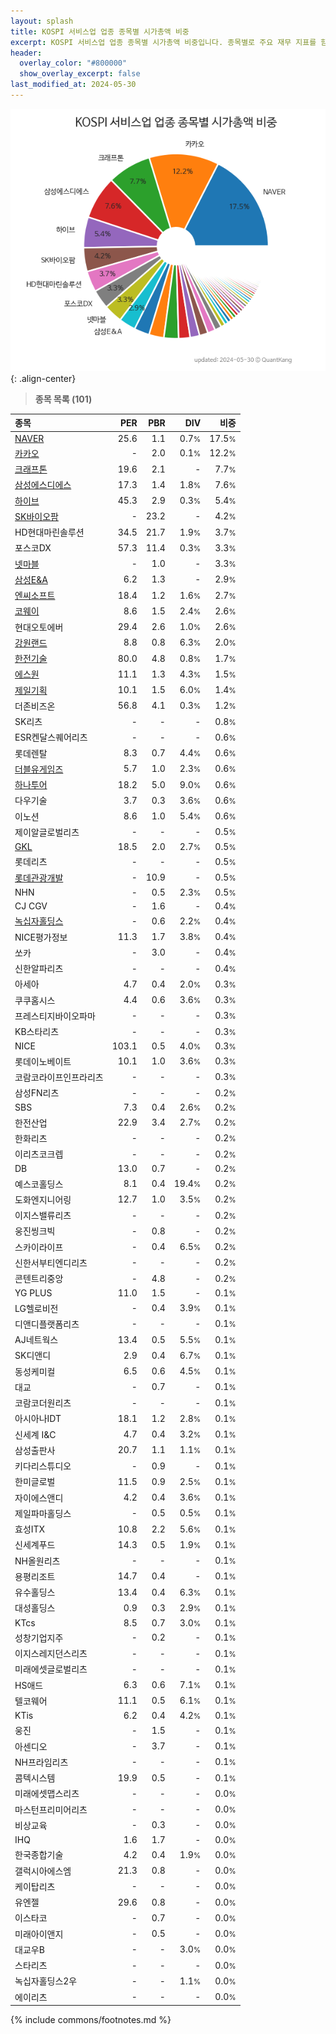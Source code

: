 ```yaml
---
layout: splash
title: KOSPI 서비스업 업종 종목별 시가총액 비중
excerpt: KOSPI 서비스업 업종 종목별 시가총액 비중입니다. 종목별로 주요 재무 지표를 함께 표시합니다.
header:
  overlay_color: "#800000"
  show_overlay_excerpt: false
last_modified_at: 2024-05-30
---
```



![KOSPI 서비스업 업종 종목별 시가총액 비중](/stats/sector/images/kospi_업종_서비스업_종목.png){: .align-center}


> **종목 목록 (101)**<a id="list"></a>

| **종목** | **PER** | **PBR** | **DIV** | **비중** |
| :------- | ------: | ------: | ------: | -------: |
| [NAVER](/035420/) | 25.6 | 1.1 | 0.7<small>%</small> | 17.5<small>%</small> |
| [카카오](/035720/) | - | 2.0 | 0.1<small>%</small> | 12.2<small>%</small> |
| [크래프톤](/259960/) | 19.6 | 2.1 | - | 7.7<small>%</small> |
| [삼성에스디에스](/018260/) | 17.3 | 1.4 | 1.8<small>%</small> | 7.6<small>%</small> |
| [하이브](/352820/) | 45.3 | 2.9 | 0.3<small>%</small> | 5.4<small>%</small> |
| [SK바이오팜](/326030/) | - | 23.2 | - | 4.2<small>%</small> |
| HD현대마린솔루션 | 34.5 | 21.7 | 1.9<small>%</small> | 3.7<small>%</small> |
| 포스코DX | 57.3 | 11.4 | 0.3<small>%</small> | 3.3<small>%</small> |
| [넷마블](/251270/) | - | 1.0 | - | 3.3<small>%</small> |
| [삼성E&A](/028050/) | 6.2 | 1.3 | - | 2.9<small>%</small> |
| [엔씨소프트](/036570/) | 18.4 | 1.2 | 1.6<small>%</small> | 2.7<small>%</small> |
| [코웨이](/021240/) | 8.6 | 1.5 | 2.4<small>%</small> | 2.6<small>%</small> |
| 현대오토에버 | 29.4 | 2.6 | 1.0<small>%</small> | 2.6<small>%</small> |
| [강원랜드](/035250/) | 8.8 | 0.8 | 6.3<small>%</small> | 2.0<small>%</small> |
| [한전기술](/052690/) | 80.0 | 4.8 | 0.8<small>%</small> | 1.7<small>%</small> |
| [에스원](/012750/) | 11.1 | 1.3 | 4.3<small>%</small> | 1.5<small>%</small> |
| [제일기획](/030000/) | 10.1 | 1.5 | 6.0<small>%</small> | 1.4<small>%</small> |
| 더존비즈온 | 56.8 | 4.1 | 0.3<small>%</small> | 1.2<small>%</small> |
| SK리츠 | - | - | - | 0.8<small>%</small> |
| ESR켄달스퀘어리츠 | - | - | - | 0.6<small>%</small> |
| 롯데렌탈 | 8.3 | 0.7 | 4.4<small>%</small> | 0.6<small>%</small> |
| [더블유게임즈](/192080/) | 5.7 | 1.0 | 2.3<small>%</small> | 0.6<small>%</small> |
| [하나투어](/039130/) | 18.2 | 5.0 | 9.0<small>%</small> | 0.6<small>%</small> |
| 다우기술 | 3.7 | 0.3 | 3.6<small>%</small> | 0.6<small>%</small> |
| 이노션 | 8.6 | 1.0 | 5.4<small>%</small> | 0.6<small>%</small> |
| 제이알글로벌리츠 | - | - | - | 0.5<small>%</small> |
| [GKL](/114090/) | 18.5 | 2.0 | 2.7<small>%</small> | 0.5<small>%</small> |
| 롯데리츠 | - | - | - | 0.5<small>%</small> |
| [롯데관광개발](/032350/) | - | 10.9 | - | 0.5<small>%</small> |
| NHN | - | 0.5 | 2.3<small>%</small> | 0.5<small>%</small> |
| CJ CGV | - | 1.6 | - | 0.4<small>%</small> |
| [녹십자홀딩스](/005250/) | - | 0.6 | 2.2<small>%</small> | 0.4<small>%</small> |
| NICE평가정보 | 11.3 | 1.7 | 3.8<small>%</small> | 0.4<small>%</small> |
| 쏘카 | - | 3.0 | - | 0.4<small>%</small> |
| 신한알파리츠 | - | - | - | 0.4<small>%</small> |
| 아세아 | 4.7 | 0.4 | 2.0<small>%</small> | 0.3<small>%</small> |
| 쿠쿠홈시스 | 4.4 | 0.6 | 3.6<small>%</small> | 0.3<small>%</small> |
| 프레스티지바이오파마 | - | - | - | 0.3<small>%</small> |
| KB스타리츠 | - | - | - | 0.3<small>%</small> |
| NICE | 103.1 | 0.5 | 4.0<small>%</small> | 0.3<small>%</small> |
| 롯데이노베이트 | 10.1 | 1.0 | 3.6<small>%</small> | 0.3<small>%</small> |
| 코람코라이프인프라리츠 | - | - | - | 0.3<small>%</small> |
| 삼성FN리츠 | - | - | - | 0.2<small>%</small> |
| SBS | 7.3 | 0.4 | 2.6<small>%</small> | 0.2<small>%</small> |
| 한전산업 | 22.9 | 3.4 | 2.7<small>%</small> | 0.2<small>%</small> |
| 한화리츠 | - | - | - | 0.2<small>%</small> |
| 이리츠코크렙 | - | - | - | 0.2<small>%</small> |
| DB | 13.0 | 0.7 | - | 0.2<small>%</small> |
| 예스코홀딩스 | 8.1 | 0.4 | 19.4<small>%</small> | 0.2<small>%</small> |
| 도화엔지니어링 | 12.7 | 1.0 | 3.5<small>%</small> | 0.2<small>%</small> |
| 이지스밸류리츠 | - | - | - | 0.2<small>%</small> |
| 웅진씽크빅 | - | 0.8 | - | 0.2<small>%</small> |
| 스카이라이프 | - | 0.4 | 6.5<small>%</small> | 0.2<small>%</small> |
| 신한서부티엔디리츠 | - | - | - | 0.2<small>%</small> |
| 콘텐트리중앙 | - | 4.8 | - | 0.2<small>%</small> |
| YG PLUS | 11.0 | 1.5 | - | 0.1<small>%</small> |
| LG헬로비전 | - | 0.4 | 3.9<small>%</small> | 0.1<small>%</small> |
| 디앤디플랫폼리츠 | - | - | - | 0.1<small>%</small> |
| AJ네트웍스 | 13.4 | 0.5 | 5.5<small>%</small> | 0.1<small>%</small> |
| SK디앤디 | 2.9 | 0.4 | 6.7<small>%</small> | 0.1<small>%</small> |
| 동성케미컬 | 6.5 | 0.6 | 4.5<small>%</small> | 0.1<small>%</small> |
| 대교 | - | 0.7 | - | 0.1<small>%</small> |
| 코람코더원리츠 | - | - | - | 0.1<small>%</small> |
| 아시아나IDT | 18.1 | 1.2 | 2.8<small>%</small> | 0.1<small>%</small> |
| 신세계 I&C | 4.7 | 0.4 | 3.2<small>%</small> | 0.1<small>%</small> |
| 삼성출판사 | 20.7 | 1.1 | 1.1<small>%</small> | 0.1<small>%</small> |
| 키다리스튜디오 | - | 0.9 | - | 0.1<small>%</small> |
| 한미글로벌 | 11.5 | 0.9 | 2.5<small>%</small> | 0.1<small>%</small> |
| 자이에스앤디 | 4.2 | 0.4 | 3.6<small>%</small> | 0.1<small>%</small> |
| 제일파마홀딩스 | - | 0.5 | 0.5<small>%</small> | 0.1<small>%</small> |
| 효성ITX | 10.8 | 2.2 | 5.6<small>%</small> | 0.1<small>%</small> |
| 신세계푸드 | 14.3 | 0.5 | 1.9<small>%</small> | 0.1<small>%</small> |
| NH올원리츠 | - | - | - | 0.1<small>%</small> |
| 용평리조트 | 14.7 | 0.4 | - | 0.1<small>%</small> |
| 유수홀딩스 | 13.4 | 0.4 | 6.3<small>%</small> | 0.1<small>%</small> |
| 대성홀딩스 | 0.9 | 0.3 | 2.9<small>%</small> | 0.1<small>%</small> |
| KTcs | 8.5 | 0.7 | 3.0<small>%</small> | 0.1<small>%</small> |
| 성창기업지주 | - | 0.2 | - | 0.1<small>%</small> |
| 이지스레지던스리츠 | - | - | - | 0.1<small>%</small> |
| 미래에셋글로벌리츠 | - | - | - | 0.1<small>%</small> |
| HS애드 | 6.3 | 0.6 | 7.1<small>%</small> | 0.1<small>%</small> |
| 텔코웨어 | 11.1 | 0.5 | 6.1<small>%</small> | 0.1<small>%</small> |
| KTis | 6.2 | 0.4 | 4.2<small>%</small> | 0.1<small>%</small> |
| 웅진 | - | 1.5 | - | 0.1<small>%</small> |
| 아센디오 | - | 3.7 | - | 0.1<small>%</small> |
| NH프라임리츠 | - | - | - | 0.1<small>%</small> |
| 콤텍시스템 | 19.9 | 0.5 | - | 0.1<small>%</small> |
| 미래에셋맵스리츠 | - | - | - | 0.0<small>%</small> |
| 마스턴프리미어리츠 | - | - | - | 0.0<small>%</small> |
| 비상교육 | - | 0.3 | - | 0.0<small>%</small> |
| IHQ | 1.6 | 1.7 | - | 0.0<small>%</small> |
| 한국종합기술 | 4.2 | 0.4 | 1.9<small>%</small> | 0.0<small>%</small> |
| 갤럭시아에스엠 | 21.3 | 0.8 | - | 0.0<small>%</small> |
| 케이탑리츠 | - | - | - | 0.0<small>%</small> |
| 유엔젤 | 29.6 | 0.8 | - | 0.0<small>%</small> |
| 이스타코 | - | 0.7 | - | 0.0<small>%</small> |
| 미래아이앤지 | - | 0.5 | - | 0.0<small>%</small> |
| 대교우B | - | - | 3.0<small>%</small> | 0.0<small>%</small> |
| 스타리츠 | - | - | - | 0.0<small>%</small> |
| 녹십자홀딩스2우 | - | - | 1.1<small>%</small> | 0.0<small>%</small> |
| 에이리츠 | - | - | - | 0.0<small>%</small> |

{% include commons/footnotes.md %}